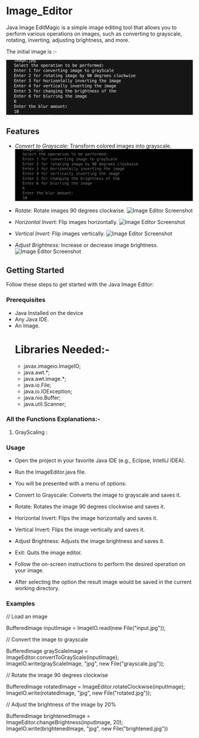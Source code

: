 # Image_Editor
Java Image EditMagic is a simple image editing tool that allows you to perform various operations on images, such as converting to grayscale, rotating, inverting, adjusting brightness, and more.

The initial image is :- 

![Image Editor Screenshot](image.jpg)

## Features

- *Convert to Grayscale:* Transform colored images into grayscale.
  ![Image Editor Screenshot](graScaleImage.jpg)

- *Rotate:* Rotate images 90 degrees clockwise.
  ![Image Editor Screenshot](rotatedImage.jpg)

- *Horizontal Invert:* Flip images horizontally.
  ![Image Editor Screenshot](HorizontallyrotatedImage.jpg)

- *Vertical Invert:* Flip images vertically.
  ![Image Editor Screenshot](VerticallyrotatedImage.jpg)

- *Adjust Brightness:* Increase or decrease image brightness.
  ![Image Editor Screenshot](changebright.jpg)

## Getting Started

Follow these steps to get started with the Java Image Editor:

### Prerequisites

- Java Installed on the device
- Any Java IDE.
- An Image.
  # Libraries Needed:-
  - javax.imageio.ImageIO;
  - java.awt.*;
  - java.awt.image.*;
  - java.io.File;
  - java.io.IOException;
  - java.nio.Buffer;
  - java.util.Scanner;
### All the Functions Explanations:-
1) GrayScaling : 

### Usage
- Open the project in your favorite Java IDE (e.g., Eclipse, IntelliJ IDEA).

- Run the ImageEditor.java file.
- You will be presented with a menu of options:
- Convert to Grayscale: Converts the image to grayscale and saves it.
- Rotate: Rotates the image 90 degrees clockwise and saves it.
- Horizontal Invert: Flips the image horizontally and saves it.
- Vertical Invert: Flips the image vertically and saves it.
- Adjust Brightness: Adjusts the image brightness and saves it.
- Exit: Quits the image editor.
- Follow the on-screen instructions to perform the desired operation on your image.
- After selecting the option the result image would be saved in the current working directory.
  

### Examples

// Load an image

BufferedImage inputImage = ImageIO.read(new File("input.jpg"));

// Convert the image to grayscale

BufferedImage grayScaleImage = ImageEditor.convertToGrayScale(inputImage);
ImageIO.write(grayScaleImage, "jpg", new File("grayscale.jpg"));

// Rotate the image 90 degrees clockwise

BufferedImage rotatedImage = ImageEditor.rotateClockwise(inputImage);
ImageIO.write(rotatedImage, "jpg", new File("rotated.jpg"));

// Adjust the brightness of the image by 20%

BufferedImage brightenedImage = ImageEditor.changeBrightness(inputImage, 20);
ImageIO.write(brightenedImage, "jpg", new File("brightened.jpg"))

